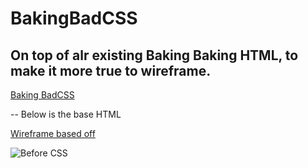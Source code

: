 # BakingBadCSS
## On top of alr existing Baking Baking HTML, to make it more true to wireframe.

[Baking BadCSS](BakingBad.html)

-- Below is the base HTML

[Wireframe based off](https://user-images.githubusercontent.com/122787483/213141378-073b2608-f73c-49af-bcdb-fe40ba2193c0.png)

![Before CSS](https://user-images.githubusercontent.com/122787483/213159412-c36546d5-85a0-4742-bdb1-fcef8039ccb1.png)

